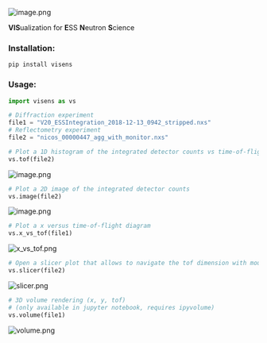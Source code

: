 ![image.png](https://github.com/nvaytet/visens/raw/master/docs/images/logo.png)

**VIS**ualization for **E**SS **N**eutron **S**cience

### Installation:

```
pip install visens
```

### Usage:

```Python
import visens as vs

# Diffraction experiment
file1 = "V20_ESSIntegration_2018-12-13_0942_stripped.nxs"
# Reflectometry experiment
file2 = "nicos_00000447_agg_with_monitor.nxs"
```

```Python
# Plot a 1D histogram of the integrated detector counts vs time-of-flight
vs.tof(file2)
```
![image.png](https://github.com/nvaytet/visens/raw/master/docs/images/tof.png)
```Python
# Plot a 2D image of the integrated detector counts
vs.image(file2)
```
![image.png](https://github.com/nvaytet/visens/raw/master/docs/images/image.png)
```Python
# Plot a x versus time-of-flight diagram
vs.x_vs_tof(file1)
```
![x_vs_tof.png](https://github.com/nvaytet/visens/raw/master/docs/images/x_vs_tof.png)
```Python
# Open a slicer plot that allows to navigate the tof dimension with mouse wheel
vs.slicer(file2)
```
![slicer.png](https://github.com/nvaytet/visens/raw/master/docs/images/slicer.png)
```Python
# 3D volume rendering (x, y, tof)
# (only available in jupyter notebook, requires ipyvolume)
vs.volume(file1)
```
![volume.png](https://github.com/nvaytet/visens/raw/master/docs/images/volume.png)
